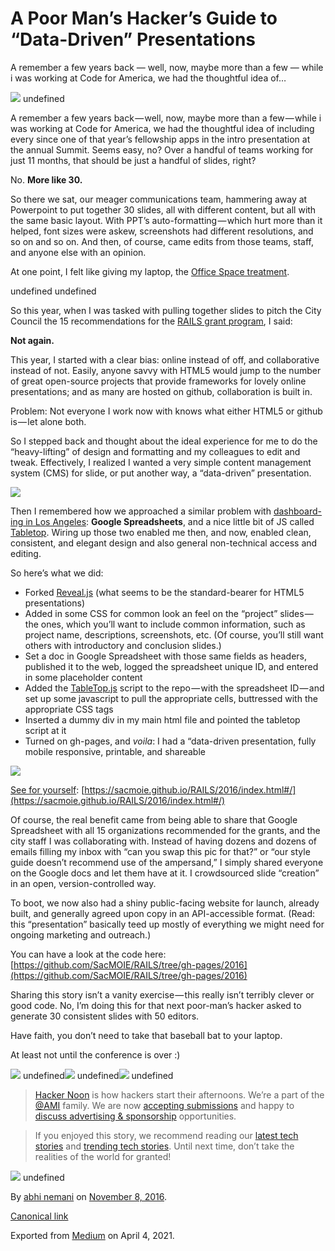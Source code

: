 # A Poor Man’s Hacker’s Guide to “Data-Driven” Presentations

A remember a few years back — well, now, maybe more than a few — while i was working at Code for America, we had the thoughtful idea of…

![](https://cdn-images-1.medium.com/max/800/1*2BWF57jB0a08HX0a2Uu0lw.png)
undefined

A remember a few years back — well, now, maybe more than a few — while i was working at Code for America, we had the thoughtful idea of including every since one of that year’s fellowship apps in the intro presentation at the annual Summit. Seems easy, no? Over a handful of teams working for just 11 months, that should be just a handful of slides, right?

No. **More like 30.**

So there we sat, our meager communications team, hammering away at Powerpoint to put together 30 slides, all with different content, but all with the same basic layout. With PPT’s auto-formatting — which hurt more than it helped, font sizes were askew, screenshots had different resolutions, and so on and so on. And then, of course, came edits from those teams, staff, and anyone else with an opinion.

At one point, I felt like giving my laptop, the [Office Space treatment](https://www.youtube.com/watch?v=N9wsjroVlu8).

undefined
undefined

So this year, when I was tasked with pulling together slides to pitch the City Council the 15 recommendations for the [RAILS grant program](https://sacmoie.github.io/RAILS/), I said:

**Not again.**

This year, I started with a clear bias: online instead of off, and collaborative instead of not. Easily, anyone savvy with HTML5 would jump to the number of great open-source projects that provide frameworks for lovely online presentations; and as many are hosted on github, collaboration is built in.

Problem: Not everyone I work now with knows what either HTML5 or github is — let alone both.

So I stepped back and thought about the ideal experience for me to do the “heavy-lifting” of design and formatting and my colleagues to edit and tweak. Effectively, I realized I wanted a very simple content management system (CMS) for slide, or put another way, a “data-driven” presentation.

![](https://cdn-images-1.medium.com/max/600/1*xFZIDukI3pjLKqZzlqenSQ.png)

Then I remembered how we approached a similar problem with [dashboard-ing in Los Angeles](https://medium.com/@abhinemani/government-dashboards-what-ought-we-do-b0dcc58f299d#.j7i2hkcyy): **Google Spreadsheets**, and a nice little bit of JS called [Tabletop](https://github.com/jsoma/tabletop). Wiring up those two enabled me then, and now, enabled clean, consistent, and elegant design and also general non-technical access and editing.

So here’s what we did:

*   Forked [Reveal.js](https://github.com/hakimel/reveal.js/) (what seems to be the standard-bearer for HTML5 presentations)
*   Added in some CSS for common look an feel on the “project” slides — the ones, which you’ll want to include common information, such as project name, descriptions, screenshots, etc. (Of course, you’ll still want others with introductory and conclusion slides.)
*   Set a doc in Google Spreadsheet with those same fields as headers, published it to the web, logged the spreadsheet unique ID, and entered in some placeholder content
*   Added the [TableTop.js](https://github.com/jsoma/tabletop) script to the repo — with the spreadsheet ID — and set up some javascript to pull the appropriate cells, buttressed with the appropriate CSS tags
*   Inserted a dummy div in my main html file and pointed the tabletop script at it
*   Turned on gh-pages, and _voila_: I had a “data-driven presentation, fully mobile responsive, printable, and shareable

![](https://cdn-images-1.medium.com/max/1200/1*iItWSxH_fX3LucTlfcI93g.png)

[See for yourself](https://sacmoie.github.io/RAILS/2016/index.html#/): [https://sacmoie.github.io/RAILS/2016/index.html#/](https://sacmoie.github.io/RAILS/2016/index.html#/)

Of course, the real benefit came from being able to share that Google Spreadsheet with all 15 organizations recommended for the grants, and the city staff I was collaborating with. Instead of having dozens and dozens of emails filling my inbox with “can you swap this pic for that?” or “our style guide doesn’t recommend use of the ampersand,” I simply shared everyone on the Google docs and let them have at it. I crowdsourced slide “creation” in an open, version-controlled way.

To boot, we now also had a shiny public-facing website for launch, already built, and generally agreed upon copy in an API-accessible format. (Read: this “presentation” basically teed up mostly of everything we might need for ongoing marketing and outreach.)

You can have a look at the code here: [https://github.com/SacMOIE/RAILS/tree/gh-pages/2016](https://github.com/SacMOIE/RAILS/tree/gh-pages/2016)

Sharing this story isn’t a vanity exercise — this really isn’t terribly clever or good code. No, I’m doing this for that next poor-man’s hacker asked to generate 30 consistent slides with 50 editors.

Have faith, you don’t need to take that baseball bat to your laptop.

At least not until the conference is over :)

[![](https://cdn-images-1.medium.com/max/400/1*0hqOaABQ7XGPT-OYNgiUBg.png)](http://bit.ly/HackernoonFB)
undefined[![](https://cdn-images-1.medium.com/max/400/1*Vgw1jkA6hgnvwzTsfMlnpg.png)](https://goo.gl/k7XYbx)
undefined[![](https://cdn-images-1.medium.com/max/400/1*gKBpq1ruUi0FVK2UM_I4tQ.png)](https://goo.gl/4ofytp)
undefined

> [Hacker Noon](http://bit.ly/Hackernoon) is how hackers start their afternoons. We’re a part of the [@AMI](http://bit.ly/atAMIatAMI) family. We are now [accepting submissions](http://bit.ly/hackernoonsubmission) and happy to [discuss advertising & sponsorship](mailto:partners@amipublications.com) opportunities.

> If you enjoyed this story, we recommend reading our [latest tech stories](http://bit.ly/hackernoonlatestt) and [trending tech stories](https://hackernoon.com/trending). Until next time, don’t take the realities of the world for granted!

[![](https://cdn-images-1.medium.com/max/2560/1*35tCjoPcvq6LbB3I6Wegqw.jpeg)](https://goo.gl/Ahtev1)
undefined

By [abhi nemani](https://medium.com/@abhinemani) on [November 8, 2016](https://medium.com/p/b97a16caadf4).

[Canonical link](https://medium.com/@abhinemani/data-driven-presentations-b97a16caadf4)

Exported from [Medium](https://medium.com) on April 4, 2021.
